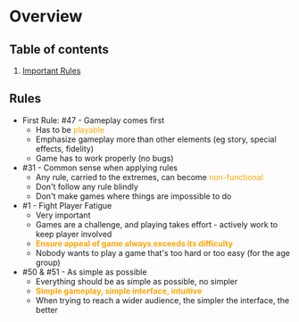 # Overview

## Table of contents
1. [Important Rules](#rules)

## Rules
- First Rule: #47 - Gameplay comes first
    - Has to be <span style="color:orange">playable</span>
    - Emphasize gameplay more than other elements (eg story, special effects, fidelity)
    - Game has to work properly (no bugs)
- #31 - Common sense when applying rules
    - Any rule, carried to the extremes, can become <span style="color:orange">non-functional
    - Don't follow any rule blindly
    - Don't make games where things are impossible to do
- #1 - Fight Player Fatigue
    - Very important
    - Games are a challenge, and playing takes effort - actively work to keep player involved
    - <span style="color:orange">**Ensure appeal of game always exceeds its difficulty**
    - Nobody wants to play a game that's too hard or too easy (for the age group)
- #50 & #51 - As simple as possible
    - Everything should be as simple as possible, no simpler
    - <span style="color:orange">**Simple gameplay, simple interface, intuitive**</span>
    - When trying to reach a wider audience, the simpler the interface, the better
